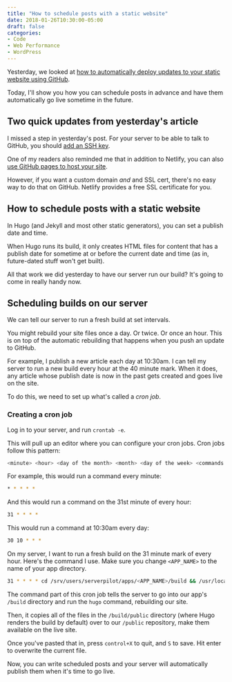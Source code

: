 ```yaml
---
title: "How to schedule posts with a static website"
date: 2018-01-26T10:30:00-05:00
draft: false
categories:
- Code
- Web Performance
- WordPress
---
```


Yesterday, we looked at [how to automatically deploy updates to your static website using GitHub](/automating-the-deployment-of-your-static-site-with-hugo-and-github/).

Today, I'll show you how you can schedule posts in advance and have them automatically go live sometime in the future.

## Two quick updates from yesterday's article

I missed a step in yesterday's post. For your server to be able to talk to GitHub, you should [add an SSH key](/automating-the-deployment-of-your-static-site-with-hugo-and-github/#2a-update-add-an-ssh-key-to-your-server).

One of my readers also reminded me that in addition to Netlify, you can also [use GitHub pages to host your site](https://gohugo.io/hosting-and-deployment/hosting-on-github/).

However, if you want a custom domain *and* and SSL cert, there's no easy way to do that on GitHub. Netlify provides a free SSL certificate for you.

## How to schedule posts with a static website

In Hugo (and Jekyll and most other static generators), you can set a publish date and time.

When Hugo runs its build, it only creates HTML files for content that has a publish date for sometime at or before the current date and time (as in, future-dated stuff won't get built).

All that work we did yesterday to have our server run our build? It's going to come in really handy now.

## Scheduling builds on our server

We can tell our server to run a fresh build at set intervals.

You might rebuild your site files once a day. Or twice. Or once an hour. This is on top of the automatic rebuilding that happens when you push an update to GitHub.

For example, I publish a new article each day at 10:30am. I can tell my server to run a new build every hour at the 40 minute mark. When it does, any article whose publish date is now in the past gets created and goes live on the site.

To do this, we need to set up what's called a *cron job*.

### Creating a cron job

Log in to your server, and run `crontab -e`.

This will pull up an editor where you can configure your cron jobs. Cron jobs follow this pattern:

```bash
<minute> <hour> <day of the month> <month> <day of the week> <commands to run>
```

For example, this would run a command every minute:

```bash
* * * * *
```

And this would run a command on the 31st minute of every hour:

```bash
31 * * * *
```

This would run a command at 10:30am every day:

```bash
30 10 * * *
```

On my server, I want to run a fresh build on the 31 minute mark of every hour. Here's the command I use. Make sure you change `<APP_NAME>` to the name of your app directory.

```bash
31 * * * * cd /srv/users/serverpilot/apps/<APP_NAME>/build && /usr/local/bin/hugo && cp -r /srv/users/serverpilot/apps/<APP_NAME>/build/public/. /srv/users/serverpilot/apps/<APP_NAME>/public
```

The command part of this cron job tells the server to go into our app's `/build` directory and run the `hugo` command, rebuilding our site.

Then, it copies all of the files in the `/build/public` directory (where Hugo renders the build by default) over to our `/public` repository, make them available on the live site.

Once you've pasted that in, press `control+X` to quit, and `S` to save. Hit enter to overwrite the current file.

Now, you can write scheduled posts and your server will automatically publish them when it's time to go live.